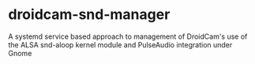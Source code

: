 # droidcam-snd-manager
A systemd service based approach to management of DroidCam's use of the ALSA snd-aloop kernel module and PulseAudio integration under Gnome
